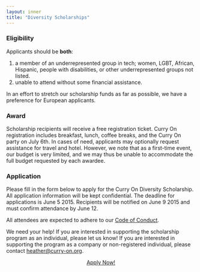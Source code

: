 ```yaml
---
layout: inner
title: "Diversity Scholarships"
---
```


### Eligibility

Applicants should be **both**:

1. a member of an underrepresented group in tech; women, LGBT, African, Hispanic, people with disabilities, or other underrepresented groups not listed.
2. unable to attend without some financial assistance. 

In an effort to stretch our scholarship funds as far as possible, we have a preference for European applicants.

### Award

Scholarship recipients will receive a free registration ticket. Curry On registration includes breakfast, lunch, coffee breaks, and the Curry On party on July 6th. In cases of need, applicants may optionally request assistance for travel and hotel. However, we note that as a first-time event, our budget is very limited, and we may thus be unable to accommodate the full budget requested  by each awardee.

### Application

Please fill in the form below to apply for the Curry On Diversity Scholarship. All application information will be kept confidential. The deadline for applications is June 5 2015. Recipients will be notified on June 9 2015 and must confirm attendance by June 12.

All attendees are expected to adhere to our [Code of Conduct](http://curry-on.org/code-of-conduct.html).

We need your help! If you are interested in supporting the scholarship program as an individual, please let us know! If you are interested in supporting the program as a company or non-registered individual, please contact heather@curry-on.org.


<center><a href="https://docs.google.com/forms/d/1NPMHIcJfWTFpX0-Yevlkk18vN_XfjMCZ9a54PYBTjic/viewform" class="btn btn-outline-inverse btn-lg">Apply Now!</a></center>

<br><br><br><br>

